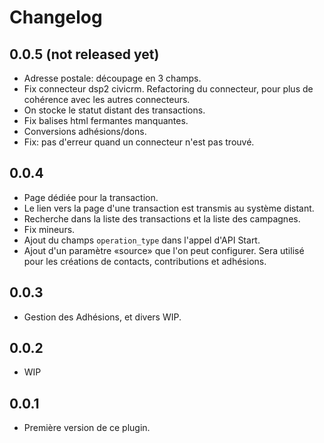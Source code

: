 # Changelog

## 0.0.5 (not released yet)

* Adresse postale: découpage en 3 champs.
* Fix connecteur dsp2 civicrm. Refactoring du connecteur, pour plus de cohérence avec les autres connecteurs.
* On stocke le statut distant des transactions.
* Fix balises html fermantes manquantes.
* Conversions adhésions/dons.
* Fix: pas d'erreur quand un connecteur n'est pas trouvé.

## 0.0.4

* Page dédiée pour la transaction.
* Le lien vers la page d'une transaction est transmis au système distant.
* Recherche dans la liste des transactions et la liste des campagnes.
* Fix mineurs.
* Ajout du champs `operation_type` dans l'appel d'API Start.
* Ajout d'un paramètre «source» que l'on peut configurer. Sera utilisé pour les créations de contacts, contributions et adhésions.

## 0.0.3

* Gestion des Adhésions, et divers WIP.

## 0.0.2

* WIP

## 0.0.1

* Première version de ce plugin.
